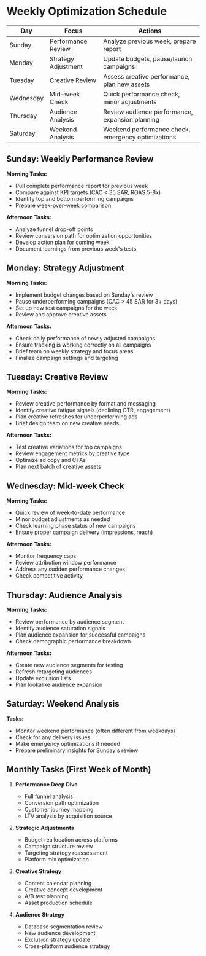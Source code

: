 # Weekly Optimization Schedule

| Day | Focus | Actions |
|-----|-------|----------|
| Sunday | Performance Review | Analyze previous week, prepare report |
| Monday | Strategy Adjustment | Update budgets, pause/launch campaigns |
| Tuesday | Creative Review | Assess creative performance, plan new assets |
| Wednesday | Mid-week Check | Quick performance check, minor adjustments |
| Thursday | Audience Analysis | Review audience performance, expansion planning |
| Saturday | Weekend Analysis | Weekend performance check, emergency optimizations |

## Sunday: Weekly Performance Review

**Morning Tasks:**
- Pull complete performance report for previous week
- Compare against KPI targets (CAC < 35 SAR, ROAS 5-8x)
- Identify top and bottom performing campaigns
- Prepare week-over-week comparison

**Afternoon Tasks:**
- Analyze funnel drop-off points
- Review conversion path for optimization opportunities
- Develop action plan for coming week
- Document learnings from previous week's tests

## Monday: Strategy Adjustment

**Morning Tasks:**
- Implement budget changes based on Sunday's review
- Pause underperforming campaigns (CAC > 45 SAR for 3+ days)
- Set up new test campaigns for the week
- Review and approve creative assets

**Afternoon Tasks:**
- Check daily performance of newly adjusted campaigns
- Ensure tracking is working correctly on all campaigns
- Brief team on weekly strategy and focus areas
- Finalize campaign settings and targeting

## Tuesday: Creative Review

**Morning Tasks:**
- Review creative performance by format and messaging
- Identify creative fatigue signals (declining CTR, engagement)
- Plan creative refreshes for underperforming ads
- Brief design team on new creative needs

**Afternoon Tasks:**
- Test creative variations for top campaigns
- Review engagement metrics by creative type
- Optimize ad copy and CTAs
- Plan next batch of creative assets

## Wednesday: Mid-week Check

**Morning Tasks:**
- Quick review of week-to-date performance
- Minor budget adjustments as needed
- Check learning phase status of new campaigns
- Ensure proper campaign delivery (impressions, reach)

**Afternoon Tasks:**
- Monitor frequency caps
- Review attribution window performance
- Address any sudden performance changes
- Check competitive activity

## Thursday: Audience Analysis

**Morning Tasks:**
- Review performance by audience segment
- Identify audience saturation signals
- Plan audience expansion for successful campaigns
- Check demographic performance breakdown

**Afternoon Tasks:**
- Create new audience segments for testing
- Refresh retargeting audiences
- Update exclusion lists
- Plan lookalike audience expansion

## Saturday: Weekend Analysis

**Tasks:**
- Monitor weekend performance (often different from weekdays)
- Check for any delivery issues
- Make emergency optimizations if needed
- Prepare preliminary insights for Sunday's review

## Monthly Tasks (First Week of Month)

1. **Performance Deep Dive**
   - Full funnel analysis
   - Conversion path optimization
   - Customer journey mapping
   - LTV analysis by acquisition source

2. **Strategic Adjustments**
   - Budget reallocation across platforms
   - Campaign structure review
   - Targeting strategy reassessment
   - Platform mix optimization

3. **Creative Strategy**
   - Content calendar planning
   - Creative concept development
   - A/B test planning
   - Asset production schedule

4. **Audience Strategy**
   - Database segmentation review
   - New audience development
   - Exclusion strategy update
   - Cross-platform audience strategy